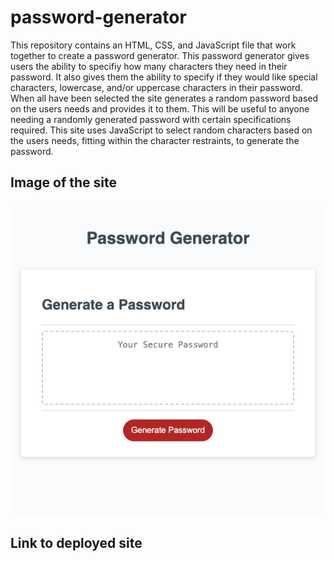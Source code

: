 # password-generator
This repository contains an HTML, CSS, and JavaScript file that work together to create a password generator. This password generator gives users the ability to specifiy how many characters they need in their password. It also gives them the ability to specify if they would like special characters, lowercase, and/or uppercase characters in their password. When all have been selected the site generates a random password based on the users needs and provides it to them. This will be useful to anyone needing a randomly generated password with certain specifications required. This site uses JavaScript to select random characters based on the users needs, fitting within the character restraints, to generate the password. 

## Image of the site
![Password Generator](./assets/images/127.0.0.1_5500_homework_password-generator_index.html.png)

## Link to deployed site

